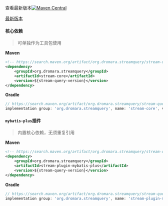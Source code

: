 查看最新版本[![Maven Central](https://img.shields.io/maven-central/v/org.dromara.streamquery/stream-query.svg?label=Maven%20Central)](https://search.maven.org/artifact/org.dromara.streamquery/stream-query)

[最新版本](https://search.maven.org/artifact/org.dromara.streamquery/stream-query ':include :type=iframe width=100% height=400px')

#### 核心依赖

> 可单独作为工具包使用

<!-- tabs:start -->

**Maven**

```xml
<!-- https://search.maven.org/artifact/org.dromara.streamquery/stream-query -->
<dependency>
    <groupId>org.dromara.streamquery</groupId>
    <artifactId>stream-core</artifactId>
    <version>${stream-query-version}</version>
</dependency>
```

**Gradle**

```gradle
// https://search.maven.org/artifact/org.dromara.streamquery/stream-query
implementation group: 'org.dromara.streamquery', name: 'stream-core', version: '版本号在上面'
```

<!-- tabs:end -->

#### `mybatis-plus`插件

> 内置核心依赖，无须重复引用

<!-- tabs:start -->

**Maven**

```xml
<!-- https://search.maven.org/artifact/org.dromara.streamquery/stream-query -->
<dependency>
    <groupId>org.dromara.streamquery</groupId>
    <artifactId>stream-plugin-mybatis-plus</artifactId>
    <version>${stream-query-version}</version>
</dependency>
```

**Gradle**

```gradle
// https://search.maven.org/artifact/org.dromara.streamquery/stream-query
implementation group: 'org.dromara.streamquery', name: 'stream-plugin-mybatis-plus', version: '版本号在上面'
```

<!-- tabs:end -->

